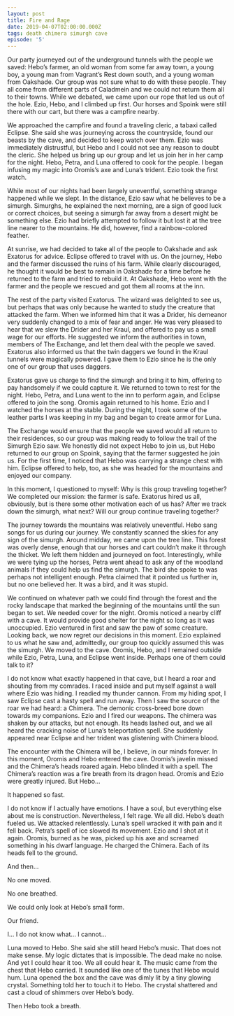 ```yaml
---
layout: post
title: Fire and Rage
date: 2019-04-07T02:00:00.000Z
tags: death chimera simurgh cave
episode: '5'
---
```

Our party journeyed out of the underground tunnels with the people we saved: Hebo’s farmer, an old woman from some far away town, a young boy, a young man from Vagrant’s Rest down south, and a young woman from Oakshade. Our group was not sure what to do with these people. They all come from different parts of Caladmein and we could not return them all to their towns. While we debated, we came upon our rope that led us out of the hole. Ezio, Hebo, and I climbed up first. Our horses and Spoink were still there with our cart, but there was a campfire nearby.

We approached the campfire and found a traveling cleric, a tabaxi called Eclipse. She said she was journeying across the countryside, found our beasts by the cave, and decided to keep watch over them. Ezio was immediately distrustful, but Hebo and I could not see any reason to doubt the cleric. She helped us bring up our group and let us join her in her camp for the night. Hebo, Petra, and Luna offered to cook for the people. I began infusing my magic into Oromis’s axe and Luna’s trident. Ezio took the first watch.

While most of our nights had been largely uneventful, something strange happened while we slept. In the distance, Ezio saw what he believes to be a simurgh. Simurghs, he explained the next morning, are a sign of good luck or correct choices, but seeing a simurgh far away from a desert might be something else. Ezio had briefly attempted to follow it but lost it at the tree line nearer to the mountains. He did, however, find a rainbow-colored feather. 

At sunrise, we had decided to take all of the people to Oakshade and ask Exatorus for advice. Eclipse offered to travel with us. On the journey, Hebo and the farmer discussed the ruins of his farm. While clearly discouraged, he thought it would be best to remain in Oakshade for a time before he returned to the farm and tried to rebuild it. At Oakshade, Hebo went with the farmer and the people we rescued and got them all rooms at the inn.

The rest of the party visited Exatorus. The wizard was delighted to see us, but perhaps that was only because he wanted to study the creature that attacked the farm. When we informed him that it was a Drider, his demeanor very suddenly changed to a mix of fear and anger. He was very pleased to hear that we slew the Drider and her Kraul, and offered to pay us a small wage for our efforts. He suggested we inform the authorities in town, members of The Exchange, and let them deal with the people we saved. Exatorus also informed us that the twin daggers we found in the Kraul tunnels were magically powered. I gave them to Ezio since he is the only one of our group that uses daggers.

Exatorus gave us charge to find the simurgh and bring it to him, offering to pay handsomely if we could capture it. We returned to town to rest for the night. Hebo, Petra, and Luna went to the inn to perform again, and Eclipse offered to join the song. Oromis again returned to his home. Ezio and I watched the horses at the stable. During the night, I took some of the leather parts I was keeping in my bag and began to create armor for Luna. 

The Exchange would ensure that the people we saved would all return to their residences, so our group was making ready to follow the trail of the Simurgh Ezio saw. We honestly did not expect Hebo to join us, but Hebo returned to our group on Spoink, saying that the farmer suggested he join us. For the first time, I noticed that Hebo was carrying a strange chest with him. Eclipse offered to help, too, as she was headed for the mountains and enjoyed our company. 

In this moment, I questioned to myself: Why is this group traveling together? We completed our mission: the farmer is safe. Exatorus hired us all, obviously, but is there some other motivation each of us has? After we track down the simurgh, what next? Will our group continue traveling together?

The journey towards the mountains was relatively uneventful. Hebo sang songs for us during our journey. We constantly scanned the skies for any sign of the simurgh. Around midday, we came upon the tree line. This forest was overly dense, enough that our horses and cart couldn’t make it through the thicket. We left them hidden and journeyed on foot. Interestingly, while we were tying up the horses, Petra went ahead to ask any of the woodland animals if they could help us find the simurgh. The bird she spoke to was perhaps not intelligent enough. Petra claimed that it pointed us further in, but no one believed her. It was a bird, and it was stupid.

We continued on whatever path we could find through the forest and the rocky landscape that marked the beginning of the mountains until the sun began to set. We needed cover for the night. Oromis noticed a nearby cliff with a cave. It would provide good shelter for the night so long as it was unoccupied. Ezio ventured in first and saw the paw of some creature. Looking back, we now regret our decisions in this moment. Ezio explained to us what he saw and, admittedly, our group too quickly assumed this was the simurgh. We moved to the cave. Oromis, Hebo, and I remained outside while Ezio, Petra, Luna, and Eclipse went inside. Perhaps one of them could talk to it?

I do not know what exactly happened in that cave, but I heard a roar and shouting from my comrades. I raced inside and put myself against a wall where Ezio was hiding. I readied my thunder cannon. From my hiding spot, I saw Eclipse cast a hasty spell and run away. Then I saw the source of the roar we had heard: a Chimera. The demonic cross-breed bore down towards my companions. Ezio and I fired our weapons. The chimera was shaken by our attacks, but not enough. Its heads lashed out, and we all heard the cracking noise of Luna’s teleportation spell. She suddenly appeared near Eclipse and her trident was glistening with Chimera blood.

The encounter with the Chimera will be, I believe, in our minds forever. In this moment, Oromis and Hebo entered the cave. Oromis’s javelin missed and the Chimera’s heads roared again. Hebo blinded it with a spell. The Chimera’s reaction was a fire breath from its dragon head. Oromis and Ezio were greatly injured. But Hebo... 

It happened so fast.

I do not know if I actually have emotions. I have a soul, but everything else about me is construction. Nevertheless, I felt rage. We all did. Hebo’s death fueled us. We attacked relentlessly. Luna’s spell wracked it with pain and it fell back. Petra’s spell of ice slowed its movement. Ezio and I shot at it again. Oromis, burned as he was, picked up his axe and screamed something in his dwarf language. He charged the Chimera. Each of its heads fell to the ground.

And then...

No one moved. 

No one breathed. 

We could only look at Hebo’s small form.

Our friend. 

I... I do not know what... I cannot...

Luna moved to Hebo. She said she still heard Hebo’s music. That does not make sense. My logic dictates that is impossible. The dead make no noise. And yet I could hear it too. We all could hear it. The music came from the chest that Hebo carried. It sounded like one of the tunes that Hebo would hum. Luna opened the box and the cave was dimly lit by a tiny glowing crystal. Something told her to touch it to Hebo. The crystal shattered and cast a cloud of shimmers over Hebo’s body.

Then Hebo took a breath.

